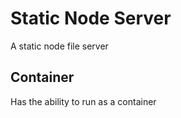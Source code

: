 # Static Node Server

A static node file server


## Container

Has the ability to run as a container